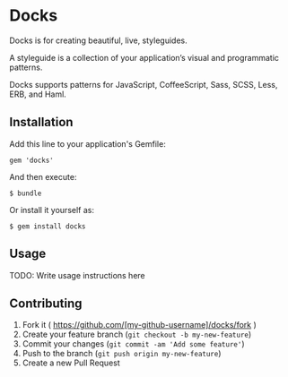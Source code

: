 # Docks

Docks is for creating beautiful, live, styleguides.

A styleguide is a collection of your application’s visual and programmatic patterns.

Docks supports patterns for JavaScript, CoffeeScript, Sass, SCSS, Less, ERB, and Haml.

## Installation

Add this line to your application's Gemfile:

    gem 'docks'

And then execute:

    $ bundle

Or install it yourself as:

    $ gem install docks

## Usage

TODO: Write usage instructions here

## Contributing

1. Fork it ( https://github.com/[my-github-username]/docks/fork )
2. Create your feature branch (`git checkout -b my-new-feature`)
3. Commit your changes (`git commit -am 'Add some feature'`)
4. Push to the branch (`git push origin my-new-feature`)
5. Create a new Pull Request
